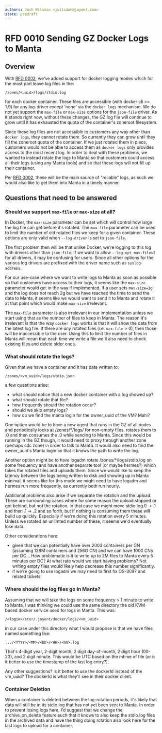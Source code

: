 ```yaml
---
authors: Josh Wilsdon <jwilsdon@joyent.com>
state: predraft
---
```


# RFD 0010 Sending GZ Docker Logs to Manta

## Overview

With [RFD 0002](https://github.com/joyent/rfd/tree/master/rfd/0002), we've added
support for docker logging modes which for the most part leave log files in the:

```
/zones/<uuid>/logs/stdio.log
```

for each docker container. These files are accessible (with docker cli >= 1.9)
for any log-driver except 'none' via the `docker logs` mechanism. We do not yet
support the `max-file` or `max-size` options for the `json-file` driver. As it
stands right now, without these changes, the GZ log file will continue to grow
until it has exhausted the quota of the container's zoneroot filesystem.

Since these log files are not accessible to customers any way other than `docker
logs`, they cannot rotate them. So currently they can grow until they fill the
zoneroot quota of the container. If we just rotated them in place, customers
would not be able to access them as `docker logs` only provides access to the
most recent log. In order to deal with these problems, we wanted to instead
rotate the logs to Manta so that customers could access all their logs (using
any Manta tools) and so that these logs will not fill up their container.

Per [RFD 0002](https://github.com/joyent/rfd/tree/master/rfd/0002),
these will be the main source of "reliable" logs, as such we would also like to
get them into Manta in a timely manner.


## Questions that need to be answered

### Should we support `max-file` or `max-size` at all?

In Docker, the `max-size` parameter can be set which will control how large the
log file can get before it's rotated. The `max-file` parameter can be used to
limit the number of old rotated files we keep for a given container. These
options are only valid when `--log-driver` is set to `json-file`.

The first problem then will be that unlike Docker, we're logging to this log
with drivers other than `json-file`. If we want to allow `--log-opt max-file=3`
for all drivers, it may be confusing for users. Since all other options for the
various log drivers are prefixed with the driver name such as `syslog-address`.

For our use-case where we want to write logs to Manta as soon as possible so
that customers have access to their logs, it seems like the `max-size` parameter
would get in the way if implemented. If a user sets `max-size=2g` and the log
does not reach 2g but we have reached the time to send the data to Manta, it
seems like we would want to send it to Manta and rotate it at that point which
would make `max-size` irrelevant.

The `max-file` parameter is also irrelevant in our implementation unless we
start using that as the number of files to keep in Manta. The reason it's
irrelevant is that the way `docker logs` works is that it will show the data
from the latest log file. If there are *any* rotated files (i.e. `max-file` >
0), then those will be inaccessible to the user. Using this to limit the number
of files in Manta will mean that each time we write a file we'll also need to
check existing files and delete older ones.

### What should rotate the logs?

Given that we have a container and it has data written to:

```
/zones/<vm_uuid>/logs/stdio.json
```

a few questions arise:

 * what should notice that a new docker container with a log showed up?
 * what should rotate that file?
 * how frequently should the rotation occur?
 * should we skip empty logs?
 * how do we find the manta login for the owner_uuid of the VM? Mahi?

One option would be to have a new agent that runs in the GZ of all nodes and
periodically looks at /zones/*/logs/ for non-empty files, rotates them to .0 and
then consumes the .0 while sending to Manta. Since this would be running in the
GZ though, it would need to proxy through another zone (perhaps sdc zone) in
order to talk to Manta. It would also need to find the owner_uuid's Manta login
so that it knows the path to write the log.

Another option might be to have logadm rotate /zones/*/logs/stdio.log on some
frequency and have another separate tool (or maybe hermes?) which takes the
rotated files and uploads them. Since we would like to keep the latency between
the logs being written to disk and showing up in Manta minimal, it seems like
for this mode we might need to have logadm and hermes run more frequently, as
currently both run hourly.

Additional problems also arise if we separate the rotation and the upload.
These are surrounding cases where for some reason the upload stopped or got
behind, but not the rotation. In that case we might move stdio.log.0 -> .1 and
then .1 -> .2 and so forth, but if nothing is consuming them these will build up
quickly. Especially if we're doing this rotation every 5 minutes. Unless we
rotated an unlimted number of these, it seems we'd eventually lose data.

Other considerations here:

 * given that we can potentially have over 2000 containers per CN (assuming 128M
   containers and 256G CN) and we can have 1000 CNs per DC... How problematic is
   it to write up to 2M files to Manta every 5 minutes per DC? At what rate
   would we start having problems? Not writing empty files would likely help
   decrease this number significantly.
 * if we're going to use logadm we may need to first fix OS-3097 and related
   tickets.

### Where should the log files go in Manta?

Assuming that we will take the logs on some frequency > 1 minute to write to
Manta, I was thinking we could use the same directory the old KVM-based docker
service used for logs in Manta. This was:

```
/<login>/stor/.joyent/docker/logs/<vm_uuid>
```

in our case under this directory what I would propose is that we have files
named something like:

```
.../<YYYY>/<MM>/<DD>/<HH>/<mm>.log
```

That's 4-digit year, 2-digit month, 2 digit day-of-month, 2 digit hour (00-23),
and 2 digit minute. This would be UTC based on the mtime of file (or is it
better to use the timestamp of the last log entry?).

Any other suggestions? Is it better to use the dockerId instead of the vm_uuid?
The dockerId is what they'll see in their docker client.

### Container Deletion

When a container is deleted between the log-rotation periods, it's likely that
data will still be in its stdio.log that has not yet been sent to Manta. In
order to prevent losing logs here, I'd suggest that we change the
archive_on_delete feature such that it knows to also keep the stdio.log files
in the archived data and have the thing doing rotation also look here for the
last logs to upload for a container.
